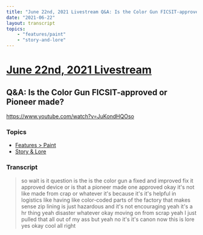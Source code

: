 ```yaml
---
title: "June 22nd, 2021 Livestream Q&A: Is the Color Gun FICSIT-approved or Pioneer made?"
date: "2021-06-22"
layout: transcript
topics:
    - "features/paint"
    - "story-and-lore"
---
```

# [June 22nd, 2021 Livestream](../2021-06-22.md)
## Q&A: Is the Color Gun FICSIT-approved or Pioneer made?
https://www.youtube.com/watch?v=JuKondHQOso

### Topics
* [Features > Paint](../topics/features/paint.md)
* [Story & Lore](../topics/story-and-lore.md)

### Transcript

> so wait is it question is the is the color gun a fixed and improved fix it approved device or is that a pioneer made one approved okay it's not like made from crap or whatever it's because it's it's helpful in logistics like having like color-coded parts of the factory that makes sense zip lining is just hazardous and it's not encouraging yeah it's a hr thing yeah disaster whatever okay moving on from scrap yeah I just pulled that all out of my ass but yeah no it's it's canon now this is lore yes okay cool all right
